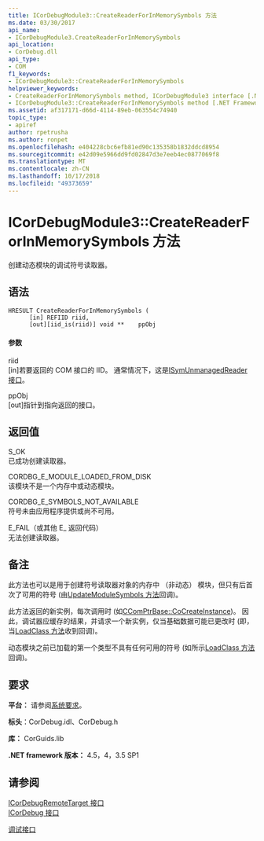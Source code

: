 ```yaml
---
title: ICorDebugModule3::CreateReaderForInMemorySymbols 方法
ms.date: 03/30/2017
api_name:
- ICorDebugModule3.CreateReaderForInMemorySymbols
api_location:
- CorDebug.dll
api_type:
- COM
f1_keywords:
- ICorDebugModule3::CreateReaderForInMemorySymbols
helpviewer_keywords:
- CreateReaderForInMemorySymbols method, ICorDebugModule3 interface [.NET Framework debugging]
- ICorDebugModule3::CreateReaderForInMemorySymbols method [.NET Framework debugging]
ms.assetid: af317171-d66d-4114-89eb-063554c74940
topic_type:
- apiref
author: rpetrusha
ms.author: ronpet
ms.openlocfilehash: e404228cbc6efb81ed90c135358b1832ddcd8954
ms.sourcegitcommit: e42d09e5966dd9fd02847d3e7eeb4ec0877069f8
ms.translationtype: MT
ms.contentlocale: zh-CN
ms.lasthandoff: 10/17/2018
ms.locfileid: "49373659"
---
```

# <a name="icordebugmodule3createreaderforinmemorysymbols-method"></a>ICorDebugModule3::CreateReaderForInMemorySymbols 方法
创建动态模块的调试符号读取器。  
  
## <a name="syntax"></a>语法  
  
```  
HRESULT CreateReaderForInMemorySymbols (  
      [in] REFIID riid,  
      [out][iid_is(riid)] void **    ppObj  
```  
  
#### <a name="parameters"></a>参数  
 riid  
 [in]若要返回的 COM 接口的 IID。 通常情况下，这是[ISymUnmanagedReader 接口](../../../../docs/framework/unmanaged-api/diagnostics/isymunmanagedreader-interface.md)。  
  
 ppObj  
 [out]指针到指向返回的接口。  
  
## <a name="return-value"></a>返回值  
 S_OK  
 已成功创建读取器。  
  
 CORDBG_E_MODULE_LOADED_FROM_DISK  
 该模块不是一个内存中或动态模块。  
  
 CORDBG_E_SYMBOLS_NOT_AVAILABLE  
 符号未由应用程序提供或尚不可用。  
  
 E_FAIL（或其他 E_ 返回代码）  
 无法创建读取器。  
  
## <a name="remarks"></a>备注  
 此方法也可以是用于创建符号读取器对象的内存中 （非动态） 模块，但只有后首次了可用的符号 (由[UpdateModuleSymbols 方法](../../../../docs/framework/unmanaged-api/debugging/icordebugmanagedcallback-updatemodulesymbols-method.md)回调)。  
  
 此方法返回的新实例，每次调用时 (如[CComPtrBase::CoCreateInstance](/cpp/atl/reference/ccomptrbase-class#cocreateinstance))。 因此，调试器应缓存的结果，并请求一个新实例，仅当基础数据可能已更改时 (即，当[LoadClass 方法](../../../../docs/framework/unmanaged-api/debugging/icordebugmanagedcallback-loadclass-method.md)收到回调)。  
  
 动态模块之前已加载的第一个类型不具有任何可用的符号 (如所示[LoadClass 方法](../../../../docs/framework/unmanaged-api/debugging/icordebugmanagedcallback-loadclass-method.md)回调)。  
  
## <a name="requirements"></a>要求  
 **平台：** 请参阅[系统要求](../../../../docs/framework/get-started/system-requirements.md)。  
  
 **标头**：CorDebug.idl、CorDebug.h  
  
 **库：** CorGuids.lib  
  
 **.NET framework 版本：** 4.5，4，3.5 SP1  
  
## <a name="see-also"></a>请参阅  
 [ICorDebugRemoteTarget 接口](../../../../docs/framework/unmanaged-api/debugging/icordebugremotetarget-interface.md)  
 [ICorDebug 接口](../../../../docs/framework/unmanaged-api/debugging/icordebug-interface.md)  
    
 [调试接口](../../../../docs/framework/unmanaged-api/debugging/debugging-interfaces.md)

